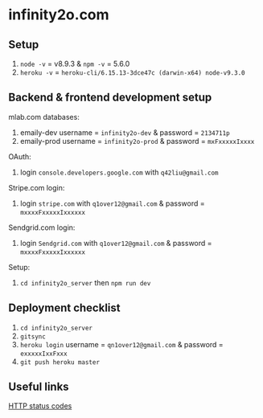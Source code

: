 # infinity2o.com

## Setup

1. `node -v` = v8.9.3 & `npm -v` = 5.6.0
2. `heroku -v` = `heroku-cli/6.15.13-3dce47c (darwin-x64) node-v9.3.0`

## Backend & frontend development setup

mlab.com databases:

1. emaily-dev username = `infinity2o-dev` & password = `2134711p`
2. emaily-prod username = `infinity2o-prod` & password = `mxFxxxxxIxxxx`

OAuth:

1. login `console.developers.google.com` with `q42liu@gmail.com`

Stripe.com login:

1. login `stripe.com` with `q1over12@gmail.com` & password = `mxxxxFxxxxxIxxxxxx`

Sendgrid.com login:

1. login `Sendgrid.com` with `q1over12@gmail.com` & password = `mxxxxFxxxxxIxxxxxx`

Setup:

1. `cd infinity2o_server` then `npm run dev`

## Deployment checklist

1. `cd infinity2o_server`
2. `gitsync`
3. `heroku login` username = `qn1over12@gmail.com` & password = `exxxxxIxxFxxx`
4. `git push heroku master`

## Useful links

[HTTP status codes](https://www.w3.org/Protocols/rfc2616/rfc2616-sec10.html)
